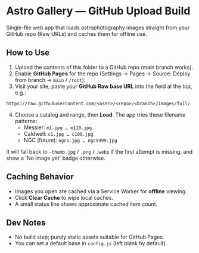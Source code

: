 # Astro Gallery — GitHub Upload Build

Single-file web app that loads astrophotography images straight from your GitHub repo (Raw URLs) and caches them for offline use.

## How to Use

1. Upload the contents of this folder to a GitHub repo (main branch works).  
2. Enable **GitHub Pages** for the repo (Settings → Pages → Source: Deploy from branch → `main` / `/root`).  
3. Visit your site, paste your **GitHub Raw base URL** into the field at the top, e.g.:

```
https://raw.githubusercontent.com/<user>/<repo>/<branch>/images/full/
```

4. Choose a catalog and range, then **Load**. The app tries these filename patterns:
   - Messier: `m1.jpg … m110.jpg`
   - Caldwell: `c1.jpg … c109.jpg`
   - NGC (future): `ngc1.jpg … ngc9999.jpg`

It will fall back to `-thumb.jpg` / `.png` / `.webp` if the first attempt is missing, and show a 'No image yet' badge otherwise.

## Caching Behavior

- Images you open are cached via a Service Worker for **offline** viewing.  
- Click **Clear Cache** to wipe local caches.  
- A small status line shows approximate cached item count.

## Dev Notes

- No build step; purely static assets suitable for GitHub Pages.  
- You can set a default base in `config.js` (left blank by default).
